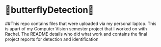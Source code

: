 # 🦋butterflyDetection🦋

##This repo contains files that were uploaded via my personal laptop. This is apart of my Computer Vision semester project that I worked on with Rachel. The README details who did what work and contains the final project reports for detection and identification 
